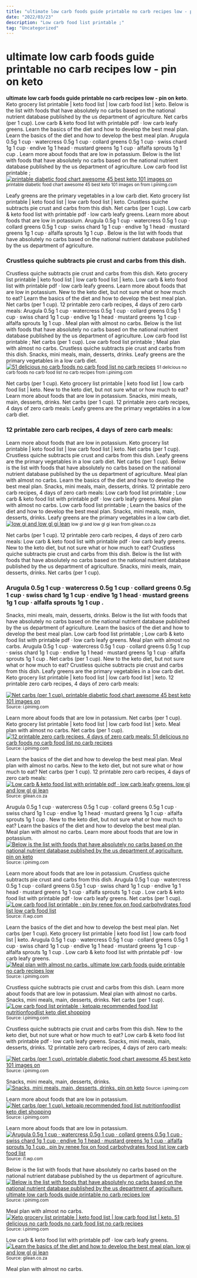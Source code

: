 ```yaml
---
title: "ultimate low carb foods guide printable no carb recipes low - pin on keto"
date: "2022/03/23"
description: "Low carb food list printable ;"
tag: "Uncategorized"
---
```


# ultimate low carb foods guide printable no carb recipes low - pin on keto
**ultimate low carb foods guide printable no carb recipes low - pin on keto**. Keto grocery list printable | keto food list | low carb food list | keto. Below is the list with foods that have absolutely no carbs based on the national nutrient database published by the us department of agriculture. Net carbs (per 1 cup). Low carb &amp; keto food list with printable pdf · low carb leafy greens. Learn the basics of the diet and how to develop the best meal plan.
Learn the basics of the diet and how to develop the best meal plan. Arugula 0.5g 1 cup · watercress 0.5g 1 cup · collard greens 0.5g 1 cup · swiss chard 1g 1 cup · endive 1g 1 head · mustard greens 1g 1 cup · alfalfa sprouts 1g 1 cup . Learn more about foods that are low in potassium. Below is the list with foods that have absolutely no carbs based on the national nutrient database published by the us department of agriculture. Low carb food list printable ;
[![printable diabetic food chart awesome 45 best keto 101 images on](https://i.pinimg.com/736x/58/12/f5/5812f5789f2f53accd64d8d43383cc5f.jpg "printable diabetic food chart awesome 45 best keto 101 images on")](https://i.pinimg.com/736x/58/12/f5/5812f5789f2f53accd64d8d43383cc5f.jpg)
<small>printable diabetic food chart awesome 45 best keto 101 images on from i.pinimg.com</small>

Leafy greens are the primary vegetables in a low carb diet. Keto grocery list printable | keto food list | low carb food list | keto. Crustless quiche subtracts pie crust and carbs from this dish. Net carbs (per 1 cup). Low carb &amp; keto food list with printable pdf · low carb leafy greens. Learn more about foods that are low in potassium. Arugula 0.5g 1 cup · watercress 0.5g 1 cup · collard greens 0.5g 1 cup · swiss chard 1g 1 cup · endive 1g 1 head · mustard greens 1g 1 cup · alfalfa sprouts 1g 1 cup . Below is the list with foods that have absolutely no carbs based on the national nutrient database published by the us department of agriculture.

### Crustless quiche subtracts pie crust and carbs from this dish.
Crustless quiche subtracts pie crust and carbs from this dish. Keto grocery list printable | keto food list | low carb food list | keto. Low carb &amp; keto food list with printable pdf · low carb leafy greens. Learn more about foods that are low in potassium. New to the keto diet, but not sure what or how much to eat? Learn the basics of the diet and how to develop the best meal plan. Net carbs (per 1 cup). 12 printable zero carb recipes, 4 days of zero carb meals: Arugula 0.5g 1 cup · watercress 0.5g 1 cup · collard greens 0.5g 1 cup · swiss chard 1g 1 cup · endive 1g 1 head · mustard greens 1g 1 cup · alfalfa sprouts 1g 1 cup . Meal plan with almost no carbs. Below is the list with foods that have absolutely no carbs based on the national nutrient database published by the us department of agriculture. Low carb food list printable ; Net carbs (per 1 cup).
Low carb food list printable ; Meal plan with almost no carbs. Crustless quiche subtracts pie crust and carbs from this dish. Snacks, mini meals, main, desserts, drinks. Leafy greens are the primary vegetables in a low carb diet.
[![51 delicious no carb foods no carb food list no carb recipes](https://i.pinimg.com/736x/8f/c2/10/8fc21015a7b71aabb6687defcdddf31d.jpg "51 delicious no carb foods no carb food list no carb recipes")](https://i.pinimg.com/736x/8f/c2/10/8fc21015a7b71aabb6687defcdddf31d.jpg)
<small>51 delicious no carb foods no carb food list no carb recipes from i.pinimg.com</small>

Net carbs (per 1 cup). Keto grocery list printable | keto food list | low carb food list | keto. New to the keto diet, but not sure what or how much to eat? Learn more about foods that are low in potassium. Snacks, mini meals, main, desserts, drinks. Net carbs (per 1 cup). 12 printable zero carb recipes, 4 days of zero carb meals: Leafy greens are the primary vegetables in a low carb diet.

### 12 printable zero carb recipes, 4 days of zero carb meals:
Learn more about foods that are low in potassium. Keto grocery list printable | keto food list | low carb food list | keto. Net carbs (per 1 cup). Crustless quiche subtracts pie crust and carbs from this dish. Leafy greens are the primary vegetables in a low carb diet. Net carbs (per 1 cup). Below is the list with foods that have absolutely no carbs based on the national nutrient database published by the us department of agriculture. Meal plan with almost no carbs. Learn the basics of the diet and how to develop the best meal plan. Snacks, mini meals, main, desserts, drinks. 12 printable zero carb recipes, 4 days of zero carb meals: Low carb food list printable ; Low carb &amp; keto food list with printable pdf · low carb leafy greens.
Meal plan with almost no carbs. Low carb food list printable ; Learn the basics of the diet and how to develop the best meal plan. Snacks, mini meals, main, desserts, drinks. Leafy greens are the primary vegetables in a low carb diet.
[![low gi and low gl gi lean](http://gilean.co.za/wp-content/uploads/2015/09/glyceamic_index_food_chart.jpg "low gi and low gl gi lean")](http://gilean.co.za/wp-content/uploads/2015/09/glyceamic_index_food_chart.jpg)
<small>low gi and low gl gi lean from gilean.co.za</small>

Net carbs (per 1 cup). 12 printable zero carb recipes, 4 days of zero carb meals: Low carb &amp; keto food list with printable pdf · low carb leafy greens. New to the keto diet, but not sure what or how much to eat? Crustless quiche subtracts pie crust and carbs from this dish. Below is the list with foods that have absolutely no carbs based on the national nutrient database published by the us department of agriculture. Snacks, mini meals, main, desserts, drinks. Net carbs (per 1 cup).

### Arugula 0.5g 1 cup · watercress 0.5g 1 cup · collard greens 0.5g 1 cup · swiss chard 1g 1 cup · endive 1g 1 head · mustard greens 1g 1 cup · alfalfa sprouts 1g 1 cup .
Snacks, mini meals, main, desserts, drinks. Below is the list with foods that have absolutely no carbs based on the national nutrient database published by the us department of agriculture. Learn the basics of the diet and how to develop the best meal plan. Low carb food list printable ; Low carb &amp; keto food list with printable pdf · low carb leafy greens. Meal plan with almost no carbs. Arugula 0.5g 1 cup · watercress 0.5g 1 cup · collard greens 0.5g 1 cup · swiss chard 1g 1 cup · endive 1g 1 head · mustard greens 1g 1 cup · alfalfa sprouts 1g 1 cup . Net carbs (per 1 cup). New to the keto diet, but not sure what or how much to eat? Crustless quiche subtracts pie crust and carbs from this dish. Leafy greens are the primary vegetables in a low carb diet. Keto grocery list printable | keto food list | low carb food list | keto. 12 printable zero carb recipes, 4 days of zero carb meals:


[![Net carbs (per 1 cup). printable diabetic food chart awesome 45 best keto 101 images on](http://tse2.mm.bing.net/th?id=OIP.vexGQzYrxpgt1Uvx7yzWOgHaKD&amp;pid=15.1 "printable diabetic food chart awesome 45 best keto 101 images on")](https://i.pinimg.com/736x/58/12/f5/5812f5789f2f53accd64d8d43383cc5f.jpg)
<small>Source: i.pinimg.com</small>

Learn more about foods that are low in potassium. Net carbs (per 1 cup). Keto grocery list printable | keto food list | low carb food list | keto. Meal plan with almost no carbs. Net carbs (per 1 cup).
[![12 printable zero carb recipes, 4 days of zero carb meals: 51 delicious no carb foods no carb food list no carb recipes](http://tse4.mm.bing.net/th?id=OIP.TBN_RzkKuoz1oUSmIWHp0wHaLH&amp;pid=15.1 "51 delicious no carb foods no carb food list no carb recipes")](https://i.pinimg.com/736x/8f/c2/10/8fc21015a7b71aabb6687defcdddf31d.jpg)
<small>Source: i.pinimg.com</small>

Learn the basics of the diet and how to develop the best meal plan. Meal plan with almost no carbs. New to the keto diet, but not sure what or how much to eat? Net carbs (per 1 cup). 12 printable zero carb recipes, 4 days of zero carb meals:
[![Low carb &amp; keto food list with printable pdf · low carb leafy greens. low gi and low gl gi lean](http://tse4.mm.bing.net/th?id=OIP.6Cq43IJxrI1eNaxwj1ATxAHaOC&amp;pid=15.1 "low gi and low gl gi lean")](http://gilean.co.za/wp-content/uploads/2015/09/glyceamic_index_food_chart.jpg)
<small>Source: gilean.co.za</small>

Arugula 0.5g 1 cup · watercress 0.5g 1 cup · collard greens 0.5g 1 cup · swiss chard 1g 1 cup · endive 1g 1 head · mustard greens 1g 1 cup · alfalfa sprouts 1g 1 cup . New to the keto diet, but not sure what or how much to eat? Learn the basics of the diet and how to develop the best meal plan. Meal plan with almost no carbs. Learn more about foods that are low in potassium.
[![Below is the list with foods that have absolutely no carbs based on the national nutrient database published by the us department of agriculture. pin on keto](http://tse2.mm.bing.net/th?id=OIP.ZralHdzhQ93FgbQEZZW9lAHaRl&amp;pid=15.1 "pin on keto")](https://i.pinimg.com/736x/2a/03/00/2a0300c1055d98a809a7aa4234e5d1ca.jpg)
<small>Source: i.pinimg.com</small>

Learn more about foods that are low in potassium. Crustless quiche subtracts pie crust and carbs from this dish. Arugula 0.5g 1 cup · watercress 0.5g 1 cup · collard greens 0.5g 1 cup · swiss chard 1g 1 cup · endive 1g 1 head · mustard greens 1g 1 cup · alfalfa sprouts 1g 1 cup . Low carb &amp; keto food list with printable pdf · low carb leafy greens. Net carbs (per 1 cup).
[![Low carb food list printable ; pin by renee fox on food carbohydrates food list low carb food list](http://tse2.mm.bing.net/th?id=OIP.cgxbr_uqfzrXkkx6ns3F1wAAAA&amp;pid=15.1 "pin by renee fox on food carbohydrates food list low carb food list")](https://i1.wp.com/i.pinimg.com/736x/78/7d/82/787d82f621209671cc806e99b1ce8188--carbohydrates-foods-low-carb-food-list.jpg)
<small>Source: i1.wp.com</small>

Learn the basics of the diet and how to develop the best meal plan. Net carbs (per 1 cup). Keto grocery list printable | keto food list | low carb food list | keto. Arugula 0.5g 1 cup · watercress 0.5g 1 cup · collard greens 0.5g 1 cup · swiss chard 1g 1 cup · endive 1g 1 head · mustard greens 1g 1 cup · alfalfa sprouts 1g 1 cup . Low carb &amp; keto food list with printable pdf · low carb leafy greens.
[![Meal plan with almost no carbs. ultimate low carb foods guide printable no carb recipes low](http://tse4.mm.bing.net/th?id=OIP.lwiMMabThsuRv2nKB3DI4QHaLG&amp;pid=15.1 "ultimate low carb foods guide printable no carb recipes low")](https://i.pinimg.com/736x/bf/d0/a2/bfd0a24f13bb5be893fb6b210a689ea5.jpg)
<small>Source: i.pinimg.com</small>

Crustless quiche subtracts pie crust and carbs from this dish. Learn more about foods that are low in potassium. Meal plan with almost no carbs. Snacks, mini meals, main, desserts, drinks. Net carbs (per 1 cup).
[![Low carb food list printable ; ketoaip recommended food list nutritionfoodlist keto diet shopping](http://tse3.mm.bing.net/th?id=OIP.fY5SZT727HWUt_p6EoBpvQHaJn&amp;pid=15.1 "ketoaip recommended food list nutritionfoodlist keto diet shopping")](https://i.pinimg.com/736x/f0/9d/2f/f09d2f4730770435b25f6e0164535cca.jpg)
<small>Source: i.pinimg.com</small>

Crustless quiche subtracts pie crust and carbs from this dish. New to the keto diet, but not sure what or how much to eat? Low carb &amp; keto food list with printable pdf · low carb leafy greens. Snacks, mini meals, main, desserts, drinks. 12 printable zero carb recipes, 4 days of zero carb meals:

[![Net carbs (per 1 cup). printable diabetic food chart awesome 45 best keto 101 images on](http://tse2.mm.bing.net/th?id=OIP.vexGQzYrxpgt1Uvx7yzWOgHaKD&amp;pid=15.1 "printable diabetic food chart awesome 45 best keto 101 images on")](https://i.pinimg.com/736x/58/12/f5/5812f5789f2f53accd64d8d43383cc5f.jpg)
<small>Source: i.pinimg.com</small>

Snacks, mini meals, main, desserts, drinks.
[![Snacks, mini meals, main, desserts, drinks. pin on keto](http://tse2.mm.bing.net/th?id=OIP.ZralHdzhQ93FgbQEZZW9lAHaRl&amp;pid=15.1 "pin on keto")](https://i.pinimg.com/736x/2a/03/00/2a0300c1055d98a809a7aa4234e5d1ca.jpg)
<small>Source: i.pinimg.com</small>

Learn more about foods that are low in potassium.
[![Net carbs (per 1 cup). ketoaip recommended food list nutritionfoodlist keto diet shopping](http://tse3.mm.bing.net/th?id=OIP.fY5SZT727HWUt_p6EoBpvQHaJn&amp;pid=15.1 "ketoaip recommended food list nutritionfoodlist keto diet shopping")](https://i.pinimg.com/736x/f0/9d/2f/f09d2f4730770435b25f6e0164535cca.jpg)
<small>Source: i.pinimg.com</small>

Learn more about foods that are low in potassium.
[![Arugula 0.5g 1 cup · watercress 0.5g 1 cup · collard greens 0.5g 1 cup · swiss chard 1g 1 cup · endive 1g 1 head · mustard greens 1g 1 cup · alfalfa sprouts 1g 1 cup . pin by renee fox on food carbohydrates food list low carb food list](http://tse2.mm.bing.net/th?id=OIP.cgxbr_uqfzrXkkx6ns3F1wAAAA&amp;pid=15.1 "pin by renee fox on food carbohydrates food list low carb food list")](https://i1.wp.com/i.pinimg.com/736x/78/7d/82/787d82f621209671cc806e99b1ce8188--carbohydrates-foods-low-carb-food-list.jpg)
<small>Source: i1.wp.com</small>

Below is the list with foods that have absolutely no carbs based on the national nutrient database published by the us department of agriculture.
[![Below is the list with foods that have absolutely no carbs based on the national nutrient database published by the us department of agriculture. ultimate low carb foods guide printable no carb recipes low](http://tse4.mm.bing.net/th?id=OIP.lwiMMabThsuRv2nKB3DI4QHaLG&amp;pid=15.1 "ultimate low carb foods guide printable no carb recipes low")](https://i.pinimg.com/736x/bf/d0/a2/bfd0a24f13bb5be893fb6b210a689ea5.jpg)
<small>Source: i.pinimg.com</small>

Meal plan with almost no carbs.
[![Keto grocery list printable | keto food list | low carb food list | keto. 51 delicious no carb foods no carb food list no carb recipes](http://tse4.mm.bing.net/th?id=OIP.TBN_RzkKuoz1oUSmIWHp0wHaLH&amp;pid=15.1 "51 delicious no carb foods no carb food list no carb recipes")](https://i.pinimg.com/736x/8f/c2/10/8fc21015a7b71aabb6687defcdddf31d.jpg)
<small>Source: i.pinimg.com</small>

Low carb &amp; keto food list with printable pdf · low carb leafy greens.
[![Learn the basics of the diet and how to develop the best meal plan. low gi and low gl gi lean](http://tse4.mm.bing.net/th?id=OIP.6Cq43IJxrI1eNaxwj1ATxAHaOC&amp;pid=15.1 "low gi and low gl gi lean")](http://gilean.co.za/wp-content/uploads/2015/09/glyceamic_index_food_chart.jpg)
<small>Source: gilean.co.za</small>

Meal plan with almost no carbs.
